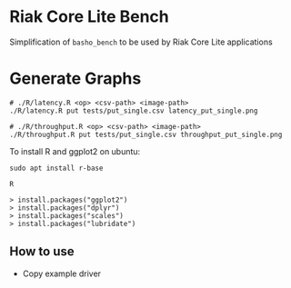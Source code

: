 # Riak Core Lite Bench

Simplification of `basho_bench` to be used by Riak Core Lite applications

# Generate Graphs

```
# ./R/latency.R <op> <csv-path> <image-path>
./R/latency.R put tests/put_single.csv latency_put_single.png

# ./R/throughput.R <op> <csv-path> <image-path>
./R/throughput.R put tests/put_single.csv throughput_put_single.png
```

To install R and ggplot2 on ubuntu:

```
sudo apt install r-base

R

> install.packages("ggplot2")
> install.packages("dplyr")
> install.packages("scales")
> install.packages("lubridate")
```

## How to use

* Copy example driver
